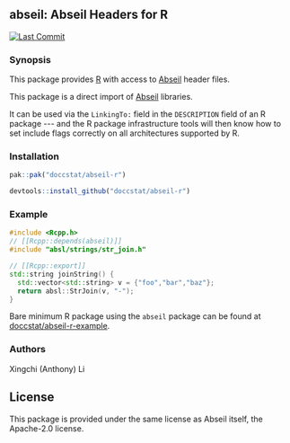 ## abseil: Abseil Headers for R

[![Last Commit](https://img.shields.io/github/last-commit/doccstat/abseil-r)](https://github.com/doccstat/abseil-r)

### Synopsis

This package provides [R](https://www.r-project.org) with access to
[Abseil](https://abseil.io) header files.

This package is a direct import of [Abseil](https://abseil.io) libraries.

It can be used via the `LinkingTo:` field in the `DESCRIPTION` field of an R
package --- and the R package infrastructure tools will then know how to set
include flags correctly on all architectures supported by R.

### Installation

```r
pak::pak("doccstat/abseil-r")

devtools::install_github("doccstat/abseil-r")
```

### Example

```cpp
#include <Rcpp.h>
// [[Rcpp::depends(abseil)]]
#include "absl/strings/str_join.h"

// [[Rcpp::export]]
std::string joinString() {
  std::vector<std::string> v = {"foo","bar","baz"};
  return absl::StrJoin(v, "-");
}
```

Bare minimum R package using the `abseil` package can be found at
[doccstat/abseil-r-example](https://github.com/doccstat/abseil-r-example).

### Authors

Xingchi (Anthony) Li

## License

This package is provided under the same license as Abseil itself, the
Apache-2.0 license.
